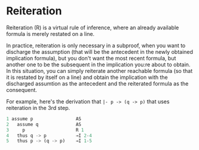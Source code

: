 # Reiteration

Reiteration (R) is a virtual rule of inference, where an already available formula is merely restated on a line.

In practice, reiteration is only necessary in a subproof, when you want to discharge the assumption (that will be the antecedent in the newly obtained implication formula), but you don't want the most recent formula, but another one to be the subsequent in the implication you:re about to obtain. In this situation, you can simply reiterate another reachable formula (so that it is restated by itself on a line) and obtain the implication with the discharged assumtion as the antecedent and the reiterated formula as the consequent.

For example, here's the derivation that `|- p -> (q -> p)` that uses reiteration in the 3rd step.

```js
1 assume p                AS
2   assume q              AS
3     p                   R 1
4   thus q -> p           →I 2-4
5   thus p -> (q -> p)    →I 1-5
```
